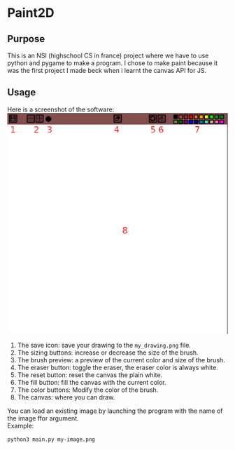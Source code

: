 # Paint2D
## Purpose
This is an NSI (highschool CS in france) project where we have to use python and pygame to make a program.
I chose to make paint because it was the first project I made beck when i learnt the canvas API for JS.

## Usage
Here is a screenshot of the software:
![screenshot](img/doc-screenshot-edited.png)

1. The save icon: save your drawing to the `my_drawing.png` file.
2. The sizing buttons: increase or decrease the size of the brush.
3. The brush preview: a preview of the current color and size of the brush.
4. The eraser button: toggle the eraser, the eraser color is always white.
5. The reset button: reset the canvas the plain white.
6. The fill button: fill the canvas with the current color.
7. The color buttons: Modify the color of the brush.
8. The canvas: where you can draw.

You can load an existing image by launching the program with the name of the image ffor argument.  
Example:
```bash
python3 main.py my-image.png
```